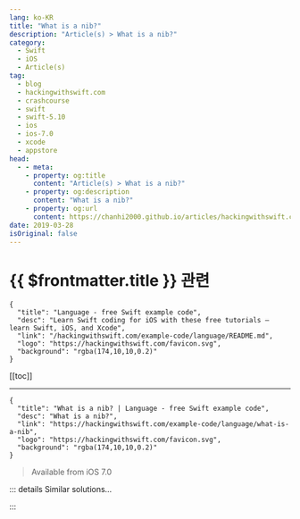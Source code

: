 ```yaml
---
lang: ko-KR
title: "What is a nib?"
description: "Article(s) > What is a nib?"
category:
  - Swift
  - iOS
  - Article(s)
tag: 
  - blog
  - hackingwithswift.com
  - crashcourse
  - swift
  - swift-5.10
  - ios
  - ios-7.0
  - xcode
  - appstore
head:
  - - meta:
    - property: og:title
      content: "Article(s) > What is a nib?"
    - property: og:description
      content: "What is a nib?"
    - property: og:url
      content: https://chanhi2000.github.io/articles/hackingwithswift.com/example-code/language/what-is-a-nib.html
date: 2019-03-28
isOriginal: false
---
```


# {{ $frontmatter.title }} 관련

```component VPCard
{
  "title": "Language - free Swift example code",
  "desc": "Learn Swift coding for iOS with these free tutorials – learn Swift, iOS, and Xcode",
  "link": "/hackingwithswift.com/example-code/language/README.md",
  "logo": "https://hackingwithswift.com/favicon.svg",
  "background": "rgba(174,10,10,0.2)"
}
```

[[toc]]

---

```component VPCard
{
  "title": "What is a nib? | Language - free Swift example code",
  "desc": "What is a nib?",
  "link": "https://hackingwithswift.com/example-code/language/what-is-a-nib",
  "logo": "https://hackingwithswift.com/favicon.svg",
  "background": "rgba(174,10,10,0.2)"
}
```

> Available from iOS 7.0

<!-- TODO: 작성 -->

<!-- 
NIBs and XIBs are files that describe user interfaces, and are built using Interface Builder. In fact, the acronym "NIB" comes from "NeXTSTEP Interface Builder", and "XIB" from "Xcode Interface Builder". NIBs and XIBs are effectively the same thing: XIBs are newer and are used while you're developing, whereas NIBs are what get produced when you create a build.

In modern versions of iOS and macOS, NIBs and XIBs have effectively been replaced by storyboards, although you may still meet them if you work on older projects.

-->

::: details Similar solutions…

<!--
/example-code/language/what-is-a-singleton">What is a singleton? 
/example-code/language/what-does-an-exclamation-mark-mean">What does an exclamation mark mean? 
/example-code/language/optional-vs-implicitly-unwrapped-optional-whats-the-difference">Optional vs implicitly unwrapped optional: what’s the difference? 
/example-code/language/how-to-split-an-array-into-chunks">How to split an array into chunks 
/example-code/language/how-to-remove-items-from-an-array-using-filter">How to remove items from an array using filter()</a>
-->

:::

